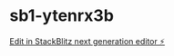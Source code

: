 # sb1-ytenrx3b

[Edit in StackBlitz next generation editor ⚡️](https://stackblitz.com/~/github.com/Kolzsticks/sb1-ytenrx3b)